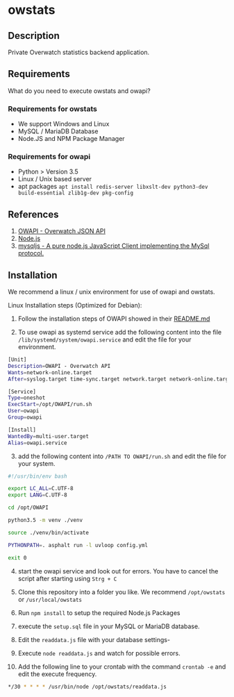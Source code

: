 # owstats

## Description

Private Overwatch statistics backend application.

## Requirements

What do you need to execute owstats and owapi?

### Requirements for owstats

- We support Windows and Linux
- MySQL / MariaDB Database
- Node.JS and NPM Package Manager

### Requirements for owapi

- Python > Version 3.5
- Linux / Unix based server
- apt packages `apt install redis-server libxslt-dev python3-dev build-essential zlib1g-dev pkg-config`

## References

1. [OWAPI - Overwatch JSON API](https://github.com/SunDwarf/OWAPI)
1. [Node.js](https://nodejs.org/en/)
1. [mysqljs - A pure node.js JavaScript Client implementing the MySql protocol.](https://github.com/mysqljs/mysql)

## Installation

We recommend a linux / unix environment for use of owapi and owstats.

Linux Installation steps (Optimized for Debian):

1. Follow the installation steps of OWAPI showed in their [README.md](https://github.com/SunDwarf/OWAPI/blob/master/README.md)

2. To use owapi as systemd service add the following content into the file `/lib/systemd/system/owapi.service` and edit the file for your environment.

``` bash
[Unit]
Description=OWAPI - Overwatch API
Wants=network-online.target
After=syslog.target time-sync.target network.target network-online.target

[Service]
Type=oneshot
ExecStart=/opt/OWAPI/run.sh
User=owapi
Group=owapi

[Install]
WantedBy=multi-user.target
Alias=owapi.service


```

3. add the following content into `/PATH TO OWAPI/run.sh` and edit the file for your system.

``` bash
#!/usr/bin/env bash

export LC_ALL=C.UTF-8
export LANG=C.UTF-8

cd /opt/OWAPI

python3.5 -m venv ./venv

source ./venv/bin/activate

PYTHONPATH=. asphalt run -l uvloop config.yml

exit 0
```

4. start the owapi service and look out for errors. You have to cancel the script after starting using `Strg + C`

5. Clone this repository into a folder you like. We recommend `/opt/owstats` or `/usr/local/owstats`

6. Run `npm install` to setup the required Node.js Packages

7. execute the `setup.sql` file in your MySQL or MariaDB database.

8. Edit the `readdata.js` file with your database settings-

9. Execute `node readdata.js` and watch for possible errors.

10. Add the following line to your crontab with the command `crontab -e` and edit the execute frequency.

``` bash
*/30 * * * * /usr/bin/node /opt/owstats/readdata.js
```